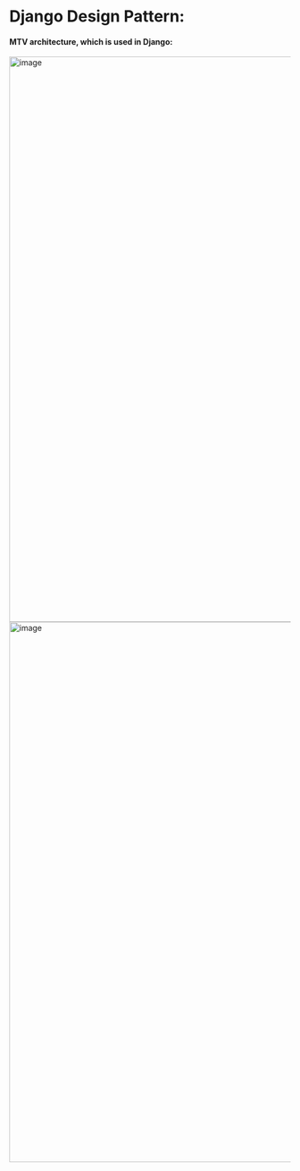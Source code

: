 # Django Design Pattern:

#### MTV architecture, which is used in Django:

<img width="1012" alt="image" src="https://user-images.githubusercontent.com/35987583/192166792-f3d39b88-d01a-4955-abf3-328cc80f4999.png">
<img width="967" alt="image" src="https://user-images.githubusercontent.com/35987583/192166796-439957fc-846e-4ce2-8ff2-e9d1425095d9.png">
